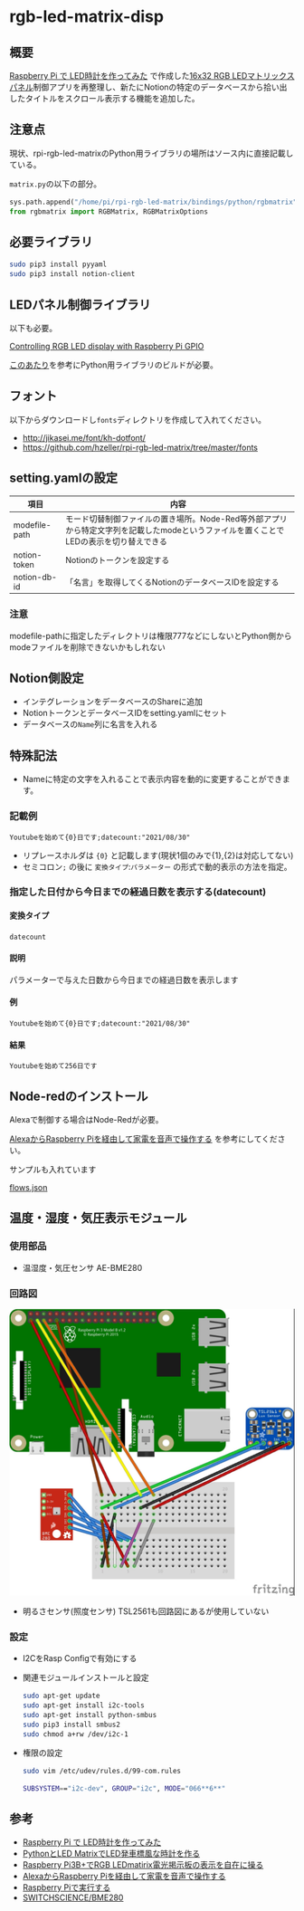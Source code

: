 # rgb-led-matrix-disp

## 概要

[Raspberry Pi で LED時計を作ってみた](https://a-tak.com/blog/2017/02/raspberry-pi-led-clock/) で作成した[16x32 RGB LEDマトリックスパネル](http://www.amazon.co.jp/exec/obidos/ASIN/B0169UBW5G/website1-22/)制御アプリを再整理し、新たにNotionの特定のデータベースから拾い出したタイトルをスクロール表示する機能を追加した。


## 注意点

現状、rpi-rgb-led-matrixのPython用ライブラリの場所はソース内に直接記載している。

`matrix.py`の以下の部分。

```python
sys.path.append("/home/pi/rpi-rgb-led-matrix/bindings/python/rgbmatrix")
from rgbmatrix import RGBMatrix, RGBMatrixOptions
```

## 必要ライブラリ

```bash
sudo pip3 install pyyaml
sudo pip3 install notion-client
```

## LEDパネル制御ライブラリ

以下も必要。

[Controlling RGB LED display with Raspberry Pi GPIO](https://github.com/hzeller/rpi-rgb-led-matrix/)

[このあたり](https://github.com/hzeller/rpi-rgb-led-matrix/tree/master/bindings/python)を参考にPython用ライブラリのビルドが必要。

## フォント

以下からダウンロードし`fonts`ディレクトリを作成して入れてください。
* http://jikasei.me/font/kh-dotfont/
* https://github.com/hzeller/rpi-rgb-led-matrix/tree/master/fonts

## setting.yamlの設定

|項目|内容|
|---|---|
|modefile-path|モード切替制御ファイルの置き場所。Node-Red等外部アプリから特定文字列を記載したmodeというファイルを置くことでLEDの表示を切り替えできる
|notion-token|Notionのトークンを設定する|
|notion-db-id|「名言」を取得してくるNotionのデータベースIDを設定する|

### 注意

modefile-pathに指定したディレクトリは権限777などにしないとPython側からmodeファイルを削除できないかもしれない

## Notion側設定

* インテグレーションをデータベースのShareに追加
* NotionトークンとデータベースIDをsetting.yamlにセット
* データベースの`Name`列に名言を入れる

## 特殊記法

* Nameに特定の文字を入れることで表示内容を動的に変更することができます。

### 記載例

```plaintext
Youtubeを始めて{0}日です;datecount:"2021/08/30"
```

* リプレースホルダは `{0}` と記載します(現状1個のみで{1},{2}は対応してない)
* セミコロン`;` の後に `変換タイプ`:`パラメーター` の形式で動的表示の方法を指定。

### 指定した日付から今日までの経過日数を表示する(datecount)

#### 変換タイプ

`datecount`

#### 説明

パラメーターで与えた日数から今日までの経過日数を表示します

#### 例

```plaintext
Youtubeを始めて{0}日です;datecount:"2021/08/30"
```

#### 結果

```plaintext
Youtubeを始めて256日です
```

## Node-redのインストール

Alexaで制御する場合はNode-Redが必要。

[AlexaからRaspberry Piを経由して家電を音声で操作する](https://www.zumid.net/entry/raspberry-pi-alexa-home-app/) を参考にしてください。

サンプルも入れています

 [flows.json](flows.json)

## 温度・湿度・気圧表示モジュール

### 使用部品

* 温湿度・気圧センサ AE-BME280

### 回路図

![](doc-image/circuit-diagram.jpg)

* 明るさセンサ(照度センサ) TSL2561も回路図にあるが使用していない

### 設定

* I2CをRasp Configで有効にする
* 関連モジュールインストールと設定
    ```bash
    sudo apt-get update
    sudo apt-get install i2c-tools
    sudo apt-get install python-smbus
    sudo pip3 install smbus2
    sudo chmod a+rw /dev/i2c-1
    ```
* 権限の設定
    ```bash
    sudo vim /etc/udev/rules.d/99-com.rules
    ```

    ```bash
    SUBSYSTEM=="i2c-dev", GROUP="i2c", MODE="066**6**"
    ```

## 参考

* [Raspberry Pi で LED時計を作ってみた](https://a-tak.com/blog/2017/02/raspberry-pi-led-clock/)
* [PythonとLED MatrixでLED発車標風な時計を作る](https://qiita.com/sousan/items/19425d5eac43786003a7)
* [Raspberry Pi3B+でRGB LEDmatirix電光掲示板の表示を自在に操る](https://qiita.com/shuto1441/items/4c691dd3af948cc19bdf)
* [AlexaからRaspberry Piを経由して家電を音声で操作する](https://www.zumid.net/entry/raspberry-pi-alexa-home-app/)
* [Raspberry Piで実行する](https://nodered.jp/docs/getting-started/raspberrypi)
* [SWITCHSCIENCE/BME280](https://github.com/SWITCHSCIENCE/BME280/blob/master/Python27/bme280_sample.py)